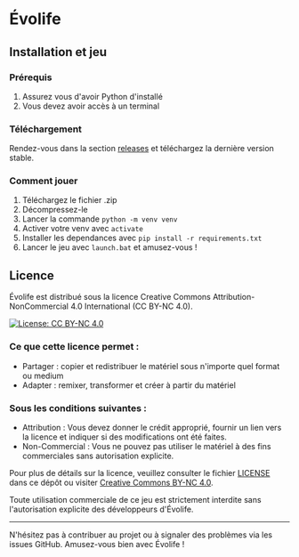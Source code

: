# Évolife

## Installation et jeu

### Prérequis

1. Assurez vous d'avoir Python d'installé
2. Vous devez avoir accès à un terminal

### Téléchargement

Rendez-vous dans la section [releases](https://github.com/Weydoo-code/Evolife/releases) et téléchargez la dernière version stable.

### Comment jouer

1. Téléchargez le fichier .zip
2. Décompressez-le
3. Lancer la commande `python -m venv venv`
4. Activer votre venv avec `activate`
5. Installer les dependances avec `pip install -r requirements.txt`
6. Lancer le jeu avec `launch.bat` et amusez-vous !

## Licence

Évolife est distribué sous la licence Creative Commons Attribution-NonCommercial 4.0 International (CC BY-NC 4.0).

[![License: CC BY-NC 4.0](https://img.shields.io/badge/License-CC%20BY--NC%204.0-lightgrey.svg)](https://creativecommons.org/licenses/by-nc/4.0/)

### Ce que cette licence permet :

- Partager : copier et redistribuer le matériel sous n'importe quel format ou medium
- Adapter : remixer, transformer et créer à partir du matériel

### Sous les conditions suivantes :

- Attribution : Vous devez donner le crédit approprié, fournir un lien vers la licence et indiquer si des modifications ont été faites.
- Non-Commercial : Vous ne pouvez pas utiliser le matériel à des fins commerciales sans autorisation explicite.

Pour plus de détails sur la licence, veuillez consulter le fichier [LICENSE](https://github.com/Weydoo-code/Evolife/blob/master/LICENSE) dans ce dépôt ou visiter [Creative Commons BY-NC 4.0](https://creativecommons.org/licenses/by-nc/4.0/).

Toute utilisation commerciale de ce jeu est strictement interdite sans l'autorisation explicite des développeurs d'Évolife.

---

N'hésitez pas à contribuer au projet ou à signaler des problèmes via les issues GitHub. Amusez-vous bien avec Évolife !
